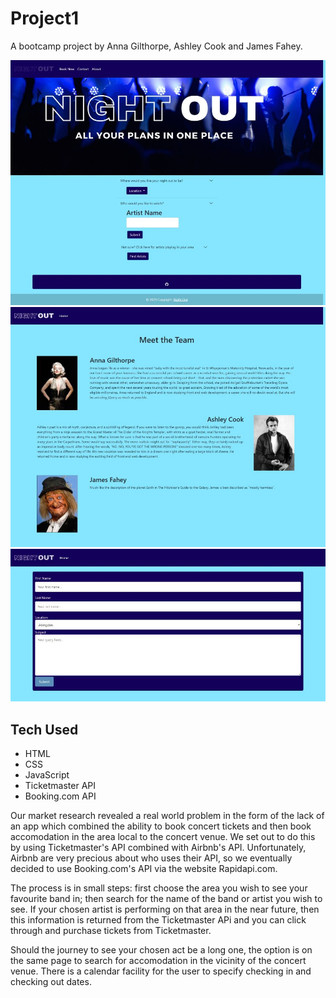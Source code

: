 # Project1

A bootcamp project by Anna Gilthorpe, Ashley Cook and James Fahey.

![Screenshot](./images/screenshot1.jpg)
![Screenshot](./images/screenshot2.jpg)
![Screenshot](./images/screenshot3.jpg)

## Tech Used

<ul>
  <li>HTML</li>
  <li>CSS</li>
  <li>JavaScript</li>
  <li>Ticketmaster API</li>
  <li>Booking.com API</li>
</ul>

Our market research revealed a real world problem in the form of the lack of an app which combined the ability to book concert tickets and then book accomodation in the area local to the concert venue. We set out to do this by using Ticketmaster's API combined with Airbnb's API. Unfortunately, Airbnb are very precious about who uses their API, so we eventually decided to use Booking.com's API via the website Rapidapi.com.

The process is in small steps: first choose the area you wish to see your favourite band in; then search for the name of the band or artist you wish to see. If your chosen artist is performing on that area in the near future, then this information is returned from the Ticketmaster APi and you can click through and purchase tickets from Ticketmaster.

Should the journey to see your chosen act be a long one, the option is on the same page to search for accomodation in the vicinity of the concert venue. There is a calendar facility for the user to specify checking in and checking out dates.
